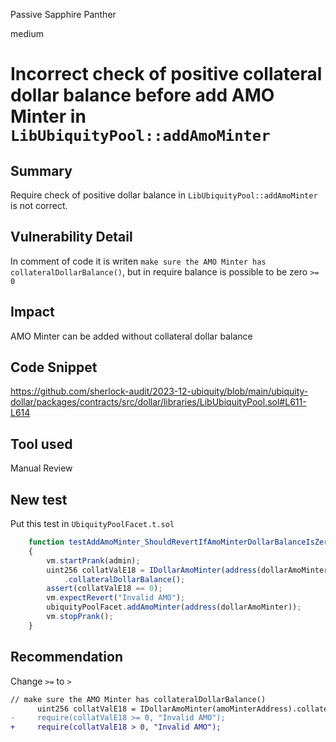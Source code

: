 Passive Sapphire Panther

medium

# Incorrect check of positive collateral dollar balance before add AMO Minter in `LibUbiquityPool::addAmoMinter`

## Summary

Require check of positive dollar balance in `LibUbiquityPool::addAmoMinter` is not correct. 

## Vulnerability Detail

In comment of code it is writen `make sure the AMO Minter has collateralDollarBalance()`, but in require balance is possible to be zero `>= 0`

## Impact

AMO Minter can be added without collateral dollar balance

## Code Snippet
https://github.com/sherlock-audit/2023-12-ubiquity/blob/main/ubiquity-dollar/packages/contracts/src/dollar/libraries/LibUbiquityPool.sol#L611-L614

## Tool used
 
Manual Review

## New test

Put this test in `UbiquityPoolFacet.t.sol`

```javascript
    function testAddAmoMinter_ShouldRevertIfAmoMinterDollarBalanceIsZero() public
    {
        vm.startPrank(admin);
        uint256 collatValE18 = IDollarAmoMinter(address(dollarAmoMinter))
            .collateralDollarBalance();
        assert(collatValE18 == 0);
        vm.expectRevert("Invalid AMO");
        ubiquityPoolFacet.addAmoMinter(address(dollarAmoMinter));
        vm.stopPrank();
    }
```

## Recommendation

Change `>=` to `>`
```diff
// make sure the AMO Minter has collateralDollarBalance() 
      uint256 collatValE18 = IDollarAmoMinter(amoMinterAddress).collateralDollarBalance();
-     require(collatValE18 >= 0, "Invalid AMO");
+     require(collatValE18 > 0, "Invalid AMO");
```